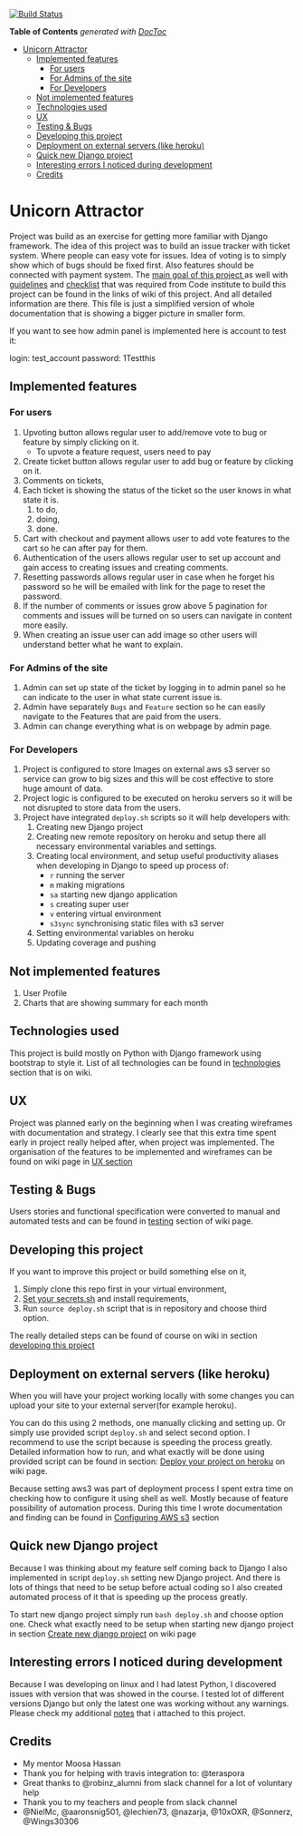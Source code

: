 [![Build Status](https://travis-ci.org/Migacz85/django_app.svg?branch=master)](https://travis-ci.org/Migacz85/django_app)

<!-- START doctoc generated TOC please keep comment here to allow auto update -->
<!-- DON'T EDIT THIS SECTION, INSTEAD RE-RUN doctoc TO UPDATE -->
**Table of Contents**  *generated with [DocToc](https://github.com/thlorenz/doctoc)*

- [Unicorn Attractor](#unicorn-attractor)
  - [Implemented features](#implemented-features)
    - [For users](#for-users)
    - [For Admins of the site](#for-admins-of-the-site)
    - [For Developers](#for-developers)
  - [Not implemented features](#not-implemented-features)
  - [Technologies used](#technologies-used)
  - [UX](#ux)
  - [Testing & Bugs](#testing--bugs)
  - [Developing this project](#developing-this-project)
  - [Deployment on external servers (like heroku)](#deployment-on-external-servers-like-heroku)
  - [Quick new Django project](#quick-new-django-project)
  - [Interesting errors I noticed during development](#interesting-errors-i-noticed-during-development)
  - [Credits](#credits)

<!-- END doctoc generated TOC please keep comment here to allow auto update -->

# Unicorn Attractor

Project was build as an exercise for getting more familiar with Django framework.
The idea of this project was to build an issue tracker with ticket system.
Where people can easy vote for issues. Idea of voting is to simply show which 
of bugs should be fixed first. Also features should be  connected with payment
 system.  The [main goal of this project ](http://github.com/Migacz85/django_app/wiki/Goal-of-this-project)
as well with [guidelines](http://github.com/Migacz85/django_app/wiki/Guidelines) 
and [checklist](http://github.com/Migacz85/django_app/wiki/Checklist) that was 
required from Code institute to build this project can be found in the links of
wiki of this project. And all detailed information are there. This file is just a simplified version
of whole documentation that is showing a bigger picture in smaller form.

If you want to see how admin panel is implemented here is account to test it:

login: test_account
password: 1Testthis


## Implemented features 

### For users

1. Upvoting button allows regular user to add/remove vote to bug or feature by simply clicking on it.
	- To upvote a feature request, users need to pay
2. Create ticket button allows regular user to add bug or feature by clicking on it.
4. Comments on tickets, 
5. Each ticket is showing the status of the ticket so the user knows in what state it is.
	1. to do,
	2. doing, 
	3. done.
6. Cart with checkout and payment allows user to add vote features to the cart so he can after pay for them.
7. Authentication of the users allows regular user to set up account and gain access to creating issues and creating comments.
8. Resetting passwords allows regular user in case when he forget his password so he will be emailed with link for the page to reset the password.
9. If the number of comments or issues grow above 5 pagination for comments and issues will be turned on so users can navigate in content more easily.
10. When creating an issue user can add image so other users will understand better what he want to explain.

### For Admins of the site

1. Admin can set up state of the ticket by logging in to admin panel so he can indicate to the user in what state current issue is. 
2. Admin have separately `Bugs` and `Feature` section so he can easily navigate to the Features that are paid from the users.
3. Admin can change everything what is on webpage by admin page. 

### For Developers

1. Project is configured to store Images on external aws s3 server so service can grow to big sizes and this will be cost effective to store huge amount of data.
2. Project logic is configured to be executed on heroku servers so it will be not disrupted to store data from the users.
3. Project have integrated `deploy.sh` scripts so it will help developers with:
    1. Creating new Django project
    2. Creating new remote repository on heroku and setup there all necessary environmental variables and settings.
    3. Creating local environment, and setup useful productivity aliases when developing in Django to speed up process of:
        - `r` running the server
        - `m` making migrations 
        - `sa` starting new django application
        - `s` creating super user
        - `v` entering virtual environment
        - `s3sync` synchronising static files with s3 server
    4. Setting environmental variables on heroku
    5. Updating coverage and pushing 

## Not implemented features

1. User Profile
2. Charts that are showing summary for each month

## Technologies used

This project is build mostly on Python with Django framework using bootstrap to style it. 
List of all technologies can be found in [technologies](http://github.com/Migacz85/django_app/wiki/Technologies)
section that is on wiki. 

## UX 

Project was planned early on the beginning when I was creating wireframes with
documentation and strategy.  I clearly see that this extra time spent early in
project really helped after, when project was implemented. The organisation of the
features to be implemented and wireframes can be found on wiki page in [UX section](http://github.com/Migacz85/django_app/wiki/UX)

## Testing & Bugs

Users stories and functional specification were converted to manual and automated 
tests and can be found in [testing](http://github.com/Migacz85/django_app/wiki/Testing)
section of wiki page.

## Developing this project 

If you want to improve this project or build something else on it, 

1. Simply clone this repo first in your virtual environment,
2. [Set your secrets.sh](#https://github.com/Migacz85/django_app/wiki/Setup-your-secrets) and install requirements,
4. Run `source deploy.sh` script that is in repository and choose third option.

The really detailed steps can be found of course on wiki in section [developing this project](http://github.com/Migacz85/django_app/wiki/Start-developing-this-project) 

## Deployment on external servers (like heroku)

When you will have your project working locally with some changes 
you can upload your site to your external server(for example heroku).

You can do this using 2 methods, one manually clicking and setting up. Or
simply use provided script `deploy.sh` and select second option. I recommend to
use the script because is speeding the process greatly.  Detailed information
how to run, and what exactly will be done using provided script can be found in
section: [Deploy your project on heroku](http://github.com/Migacz85/django_app/wiki/Deploy-on-heroku) on wiki page.

Because setting aws3 was part of deployment process I spent extra time on checking how to configure it
using shell as well. Mostly because of feature possibility of automation process. During this time 
I wrote documentation and finding can be found in 
[Configuring AWS s3](http://github.com/Migacz85/django_app/wiki/Connecting-with-AWS-s3-cli)
section 

## Quick new Django project

Because I was thinking about my feature self coming back to Django I also implemented 
in script `deploy.sh` setting new Django project.
And there is lots of things that need to be setup before actual coding so I also 
created automated process of it that is speeding up the process greatly.   

To start new django project simply run `bash deploy.sh` and choose option one. 
Check what exactly need to be setup when starting new django project in section 
[Create new django project](http://github.com/Migacz85/django_app/wiki/Create-new-django-project)
on wiki page 


## Interesting errors I noticed during development

Because I was developing on linux and I had latest Python, I discovered
issues with version that was showed in the course. I tested lot of different
versions Django but only the latest one was working without any warnings.
Please check my additional [notes](http://github.com/Migacz85/django_app/wiki/Notes)
that i attached to this project.

## Credits
-  My mentor Moosa Hassan 
-  Thank you for helping with travis integration to: 
  @teraspora
-  Great thanks to @robinz_alumni from slack channel for a lot of voluntary help
- Thank you to my teachers and people from slack channel
-  @NielMc, @aaronsnig501, @lechien73, @nazarja, @10xOXR, @Sonnerz, @Wings30306 

